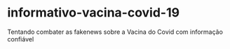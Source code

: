 # informativo-vacina-covid-19
Tentando combater as fakenews sobre a Vacina do Covid com informação confiável
